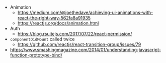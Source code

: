 - Animation
    - https://medium.com/@joethedave/achieving-ui-animations-with-react-the-right-way-562fa8a91935
    - https://reactjs.org/docs/animation.html
- Auth
    - https://blog.rsuitejs.com/2017/07/22/react-permission/
- `componentDidMount` called twice
    - https://github.com/reactjs/react-transition-group/issues/79
- https://www.smashingmagazine.com/2014/01/understanding-javascript-function-prototype-bind/